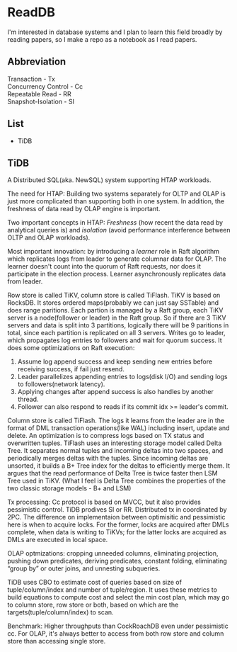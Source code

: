 # ReadDB
I'm interested in database systems and I plan to learn this field broadly by reading papers, so I make a repo as a notebook as I read papers. 

## Abbreviation
Transaction - Tx  
Concurrency Control - Cc  
Repeatable Read - RR  
Snapshot-Isolation - SI  

## List
* TiDB

## TiDB

A Distributed SQL(aka. NewSQL) system supporting HTAP workloads.

The need for HTAP: Building two systems separately for OLTP and OLAP is just more complicated than supporting both in one system. In addition, the freshness of data read by OLAP engine is important.

Two important concepts in HTAP: _Freshness_ (how recent the data read by analytical queries is) and _isolation_ (avoid performance interference between OLTP and OLAP workloads).

Most important innovation: by introducing a _learner_ role in Raft algorithm which replicates logs from leader to generate columnar data for OLAP. The learner doesn't count into the quorum of Raft requests, nor does it participate in the election process.  Learner asynchronously replicates data from leader.

Row store is called TiKV, column store is called TiFlash. TiKV is based on RocksDB. It stores ordered maps(probably we can just say SSTable) and does range paritions. Each partion is managed by a Raft group, each TiKV server is a node(follower or leader) in the Raft group. So if there are 3 TiKV servers and data is split into 3 partitions, logically there will be 9 paritions in total, since each partition is replicated on all 3 servers. Writes go to leader, which propagates log entries to followers and wait for quorum success. It does some optimizations on Raft execution:  
1. Assume log append success and keep sending new entries before receiving success, if fail just resend.
2. Leader parallelizes appending entries to logs(disk I/O) and sending logs to followers(network latency).
3. Applying changes after append success is also handles by another thread.
4. Follower can also respond to reads if its commit idx >= leader's commit.

Column store is called TiFlash. The logs it learns from the leader are in the format of DML transaction operations(like WAL) including insert, update and delete. An optimization is to compress logs based on TX status and overwritten tuples. TiFlash uses an interesting storage model called Delta Tree. It separates normal tuples and incoming deltas into two spaces, and periodically merges deltas with the tuples. Since incoming deltas are unsorted, it builds a B+ Tree index for the deltas to efficiently merge them. It argues that the read performance of Delta Tree is twice faster then LSM Tree used in TiKV. (What I feel is Delta Tree combines the properties of the two classic storage models - B+ and LSM)

Tx processing: Cc protocol is based on MVCC, but it also provides pessimistic control. TiDB prodives SI or RR. Distributed tx in coordinated by 2PC. The difference on implementaion between optimisitic and pessimistic here is when to acquire locks. For the former, locks are acquired after DMLs complete, when data is writing to TiKVs; for the latter locks are acquired as DMLs are executed in local space.

OLAP optmizations: cropping unneeded columns, eliminating projection, pushing down predicates, deriving predicates, constant folding, eliminating “group by” or outer joins, and unnesting subqueries.

TiDB uses CBO to estimate cost of queries based on size of tuple/column/index and number of tuple/region. It uses these metrics to build equations to compute cost and select the min cost plan, which may go to column store, row store or both, based on which are the targets(tuple/column/index) to scan.

Benchmark: Higher throughputs than CockRoachDB even under pessimistic cc. For OLAP, it's always better to access from both row store and column store than accessing single store.
 
